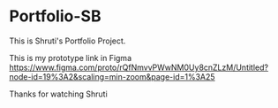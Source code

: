 # Portfolio-SB
This is Shruti's Portfolio Project.

This is my prototype link in Figma https://www.figma.com/proto/rQfNmvvPWwNM0Uy8cnZLzM/Untitled?node-id=19%3A2&scaling=min-zoom&page-id=1%3A25

Thanks for watching
Shruti

